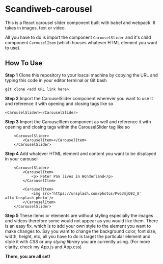 # Scandiweb-carousel

This is a React carousel slider component built with babel and webpack. It takes in images, text or video.

All you have to do is import the component `CarouselSlider` and it's child component `CarouselItem` (which houses whatever HTML element you want to use).

## How To Use

**Step 1**
Clone this repository to your loacal machine by copying the URL and typing this code in your editor terminal or Git bash

```
git clone <add URL link here>
```

**Step 2**
Import the CarouselSlider component wherever you want to use it and reference it with opening and closing tags like so

```
<CarouselSlider></CarouselSlider>
```

**Step 3**
Import the CarouselItem component as well and reference it with opening and closing tags within the CarouselSlider tag like so

```
    <CarouselSlider>
        <CarouselItem></CarouselItem>
    </CarouselSlider>
```

**Step 4**
Add whatever HTML element and content you want to be displayed in your carousel

```
    <CarouselSlider>
        <CarouselItem>
            <p> Peter Pan lives in Wonderland</p>
        </CarouselItem>

        <CarouselItem>
            <img src='https://unsplash.com/photos/Pv63mjQ93_U' alt='Unsplash photo'/>
        </CarouselItem>
    </CarouselSlider>
```

**Step 5**
These items or elements are without styling especially the images and videos therefore some would not appear as you would like them. There is an easy fix, which is to add your own style to the element you want to make changes to.
Say you want to change the background color, font size, width, height, etc, all you have to do is target the particular element and style it with _CSS_ or any _stying library_ you are currently using. (For more clarity, check my App.js and App.css)

**There, you are all set!**
